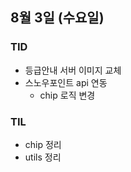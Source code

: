 ## 8월 3일 (수요일)

### TID

- 등급안내 서버 이미지 교체
- 스노우포인트 api 연동
  - chip 로직 변경

### TIL

- chip 정리
- utils 정리
